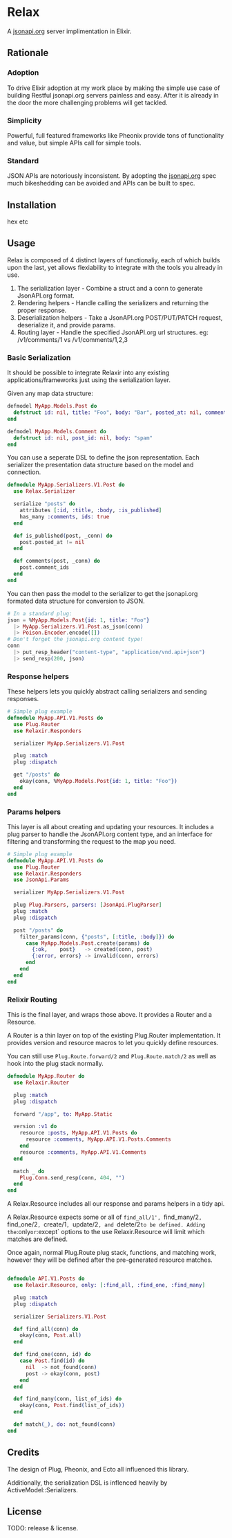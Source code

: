 # Relax

A [jsonapi.org](http://jsonapi.org) server implimentation in Elixir.

## Rationale

### Adoption

To drive Elixir adoption at my work place by making the simple use case of building Restful jsonapi.org servers painless and easy. After it is already in the door the more challenging problems will get tackled.

### Simplicity

Powerful, full featured frameworks like Pheonix provide tons of functionality and value, but simple APIs call for simple tools.

### Standard

JSON APIs are notoriously inconsistent. By adopting the [jsonapi.org](http://jsonapi.org) spec much bikeshedding can be avoided and APIs can be built to spec.

## Installation

hex etc

## Usage

Relax is composed of 4 distinct layers of functionaliy, each of which builds upon the last, yet allows flexiability to integrate with the tools you already in use.

1. The serialization layer - Combine a struct and a conn to generate JsonAPI.org format.
2. Rendering helpers - Handle calling the serializers and returning the proper response.
3. Deserialization helpers - Take a JsonAPI.org POST/PUT/PATCH request, deserialize it, and provide params.
4. Routing layer - Handle the specified JsonAPI.org url structures. eg: /v1/comments/1 vs /v1/comments/1,2,3

### Basic Serialization

It should be possible to integrate Relaxir into any existing applications/frameworks just using the serialization layer.

Given any map data structure:

```elixir
defmodel MyApp.Models.Post do
  defstruct id: nil, title: "Foo", body: "Bar", posted_at: nil, comment_ids: []
end

defmodel MyApp.Models.Comment do
  defstruct id: nil, post_id: nil, body: "spam"
end
```

You can use a seperate DSL to define the json representation. Each serializer the presentation data structure based on the model and connection.

```elixir
defmodule MyApp.Serializers.V1.Post do
  use Relax.Serializer

  serialize "posts" do
    attributes [:id, :title, :body, :is_published]
    has_many :comments, ids: true
  end

  def is_published(post, _conn) do
    post.posted_at != nil
  end

  def comments(post, _conn) do
    post.comment_ids
  end
end
```

You can then pass the model to the serializer to get the jsonapi.org formated data structure for conversion to JSON.

```elixir
# In a standard plug:
json = %MyApp.Models.Post{id: 1, title: "Foo"}
  |> MyApp.Serializers.V1.Post.as_json(conn)
  |> Poison.Encoder.encode([])
# Don't forget the jsonapi.org content type!
conn
  |> put_resp_header("content-type", "application/vnd.api+json")
  |> send_resp(200, json)
```

### Response helpers

These helpers lets you quickly abstract calling serializers and sending responses.


```elixir
# Simple plug example
defmodule MyApp.API.V1.Posts do
  use Plug.Router
  use Relaxir.Responders

  serializer MyApp.Serializers.V1.Post

  plug :match
  plug :dispatch

  get "/posts" do
    okay(conn, %MyApp.Models.Post{id: 1, title: "Foo"})
  end
end
```

### Params helpers

This layer is all about creating and updating your resources. It includes a plug parser to handle the JsonAPI.org content type, and an interface for filtering and transforming the request to the map you need.

```elixir
# Simple plug example
defmodule MyApp.API.V1.Posts do
  use Plug.Router
  use Relaxir.Responders
  use JsonApi.Params

  serializer MyApp.Serializers.V1.Post

  plug Plug.Parsers, parsers: [JsonApi.PlugParser]
  plug :match
  plug :dispatch

  post "/posts" do
    filter_params(conn, {"posts", [:title, :body]}) do
      case MyApp.Models.Post.create(params) do
        {:ok,    post}   -> created(conn, post)
        {:error, errors} -> invalid(conn, errors)
      end
    end
  end
end
```

### Relixir Routing

This is the final layer, and wraps those above. It provides a Router and a Resource.

A Router is a thin layer on top of the existing Plug.Router implementation. It provides version and resource macros to let you quickly define resources.

You can still use `Plug.Route.forward/2` and `Plug.Route.match/2` as well as hook into the plug stack normally.

```elixir
defmodule MyApp.Router do
  use Relaxir.Router

  plug :match
  plug :dispatch

  forward "/app", to: MyApp.Static

  version :v1 do
    resource :posts, MyApp.API.V1.Posts do
      resource :comments, MyApp.API.V1.Posts.Comments
    end
    resource :comments, MyApp.API.V1.Comments
  end

  match _ do
    Plug.Conn.send_resp(conn, 404, "")
  end
end
```

A Relax.Resource includes all our response and params helpers in a tidy api.

A Relax.Resource expects some or all of `find_all/1', `find_many/2`, `find_one/2`, `create/1`, `update/2`, and `delete/2` to be defined. Adding the `:only` or `:except` options to the use Relaxir.Resource will limit which matches are defined.

Once again, normal Plug.Route plug stack, functions, and matching work, however they will be defined after the pre-generated resource matches.

```elixir

defmodule API.V1.Posts do
  use Relaxir.Resource, only: [:find_all, :find_one, :find_many]

  plug :match
  plug :dispatch

  serializer Serializers.V1.Post

  def find_all(conn) do
    okay(conn, Post.all)
  end

  def find_one(conn, id) do
    case Post.find(id) do
      nil  -> not_found(conn)
      post -> okay(conn, post)
    end
  end

  def find_many(conn, list_of_ids) do
    okay(conn, Post.find(list_of_ids))
  end

  def match(_), do: not_found(conn)
end

```

## Credits

The design of Plug, Pheonix, and Ecto all influenced this library.

Additionally, the serialization DSL is inflenced heavily by ActiveModel::Serializers.

## License

TODO: release & license.
